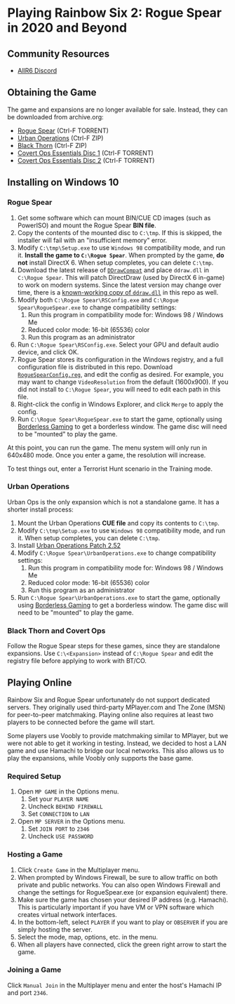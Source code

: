 # Playing Rainbow Six 2: Rogue Spear in 2020 and Beyond

## Community Resources

* [AllR6 Discord](https://discord.com/invite/QnXXqcK)

## Obtaining the Game

The game and expansions are no longer available for sale. Instead, they can be downloaded from archive.org:

* [Rogue Spear](https://archive.org/details/Tom_Clancys_Rainbow_Six_Rogue_Spear_Version_2.05_Red_Storm_Entertainment_1999) (Ctrl-F TORRENT)
* [Urban Operations](https://archive.org/details/TomClancysRainbowSixRogueSpearMissionPackUrbanOperationsUSA) (Ctrl-F ZIP)
* [Black Thorn](https://archive.org/details/TomClancysRainbowSixRogueSpearBlackThornUSA) (Ctrl-F ZIP)
* [Covert Ops Essentials Disc 1](https://archive.org/details/Rainbow_Six_Covert_Ops_Essentials) (Ctrl-F TORRENT)
* [Covert Ops Essentials Disc 2](https://archive.org/details/Tom_Clancys_Rainbow_Six_Covert_Ops_Red_Storm_2000) (Ctrl-F TORRENT)

## Installing on Windows 10

### Rogue Spear

1. Get some software which can mount BIN/CUE CD images (such as PowerISO) and mount the Rogue Spear **BIN file**.
1. Copy the contents of the mounted disc to `C:\tmp`. If this is skipped, the installer will fail with an "insufficient memory" error.
1. Modify `C:\tmp\Setup.exe` to use `Windows 98` compatibility mode, and run it. **Install the game to `C:\Rogue Spear`**. When prompted by the game, **do not** install DirectX 6. When setup completes, you can delete `C:\tmp`.
1. Download the latest release of [`DDrawCompat`](https://github.com/narzoul/DDrawCompat/releases) and place `ddraw.dll` in `C:\Rogue Spear`. This will patch DirectDraw (used by DirectX 6 in-game) to work on modern systems. Since the latest version may change over time, there is a [known-working copy of `ddraw.dll`](ddraw.dll) in this repo as well.
1. Modify both `C:\Rogue Spear\RSConfig.exe` and `C:\Rogue Spear\RogueSpear.exe` to change compatibility settings:
   1. Run this program in compatibility mode for: Windows 98 / Windows Me
   1. Reduced color mode: 16-bit (65536) color
   1. Run this program as an administrator
1. Run `C:\Rogue Spear\RSConfig.exe`. Select your GPU and default audio device, and click OK.
1. Rogue Spear stores its configuration in the Windows registry, and a full configuration file is distributed in this repo. Download [`RogueSpearConfig.reg`](RogueSpearConfig.reg), and edit the config as desired. For example, you may want to change `VideoResolution` from the default (1600x900). If you did not install to `C:\Rogue Spear`, you will need to edit each path in this file.
1. Right-click the config in Windows Explorer, and click `Merge` to apply the config.
1. Run `C:\Rogue Spear\RogueSpear.exe` to start the game, optionally using [Borderless Gaming](https://github.com/Codeusa/Borderless-Gaming/releases) to get a borderless window. The game disc will need to be "mounted" to play the game.

At this point, you can run the game. The menu system will only run in 640x480 mode. Once you enter a game, the resolution will increase.

To test things out, enter a Terrorist Hunt scenario in the Training mode.

### Urban Operations

Urban Ops is the only expansion which is not a standalone game. It has a shorter install process:

1. Mount the Urban Operations **CUE file** and copy its contents to `C:\tmp`.
1. Modify `C:\tmp\Setup.exe` to use `Windows 98` compatibility mode, and run it. When setup completes, you can delete `C:\tmp`.
1. Install [Urban Operations Patch 2.52](https://www.moddb.com/games/tom-clancys-rainbow-six-rogue-spear/downloads/rogue-spear-urban-operations-252-us-patch)
1. Modify `C:\Rogue Spear\UrbanOperations.exe` to change compatibility settings:
   1. Run this program in compatibility mode for: Windows 98 / Windows Me
   1. Reduced color mode: 16-bit (65536) color
   1. Run this program as an administrator
1. Run `C:\Rogue Spear\UrbanOperations.exe` to start the game, optionally using [Borderless Gaming](https://github.com/Codeusa/Borderless-Gaming/releases) to get a borderless window. The game disc will need to be "mounted" to play the game.

### Black Thorn and Covert Ops

Follow the Rogue Spear steps for these games, since they are standalone expansions. Use `C:\<Expansion>` instead of `C:\Rogue Spear` and edit the registry file before applying to work with BT/CO.

## Playing Online

Rainbow Six and Rogue Spear unfortunately do not support dedicated servers. They originally used third-party MPlayer.com and The Zone (MSN) for peer-to-peer matchmaking. Playing online also requires at least two players to be connected before the game will start.

Some players use Voobly to provide matchmaking similar to MPlayer, but we were not able to get it working in testing. Instead, we decided to host a LAN game and use Hamachi to bridge our local networks. This also allows us to play the expansions, while Voobly only supports the base game.

### Required Setup

1. Open `MP GAME` in the Options menu.
   1. Set your `PLAYER NAME`
   1. Uncheck `BEHIND FIREWALL`
   1. Set `CONNECTION` to `LAN`
1. Open `MP SERVER` in the Options menu.
   1. Set `JOIN PORT` to `2346`
   1. Uncheck `USE PASSWORD`

### Hosting a Game

1. Click `Create Game` in the Multiplayer menu.
1. When prompted by Windows Firewall, be sure to allow traffic on both private and public networks. You can also open Windows Firewall and change the settings for RogueSpear.exe (or expansion equivalent) there.
1. Make sure the game has chosen your desired IP address (e.g. Hamachi). This is particularly important if you have VM or VPN software which creates virtual network interfaces.
1. In the bottom-left, select `PLAYER` if you want to play or `OBSERVER` if you are simply hosting the server.
1. Select the mode, map, options, etc. in the menu.
1. When all players have connected, click the green right arrow to start the game.

### Joining a Game

Click `Manual Join` in the Multiplayer menu and enter the host's Hamachi IP and port `2346`.
